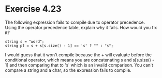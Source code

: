 Exercise 4.23
=============

The following expression fails to compile due to operator precedence. Using the operator precedence table, explain why it fails. How would you fix it?

    string s = "word";
    string pl = s + s[s.size() - 1] == 's' ? "" : "s";

I would guess that it won't compile because the + will evaluate before the conditional operator, which means you are concatenating s and s[s.size() - 1] and then comparing that to 's' which is an invalid comparison. You can't compare a string and a char, so the expression fails to compile.

